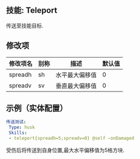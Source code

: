 技能: Teleport
--------------------------

传送至技能目标.

修改项
----------

| 修改项名 | 别称    | 描述                                                                                                    | 默认值 |
|-----------|------------|----------------------------------------------------------------------------------------------------------------|---------------|
| spreadh   | sh      | 水平最大偏移值 | 0             |
| spreadv   | sv      | 垂直最大偏移值   | 0             |

示例（实体配置）
--------

```yaml
传送测试:
 Type: husk
 Skills:
 - teleport{spreadh=5;spreadv=0} @self ~onDamaged
```
受伤后将传送到自身位置,最大水平偏移值为5格方块.